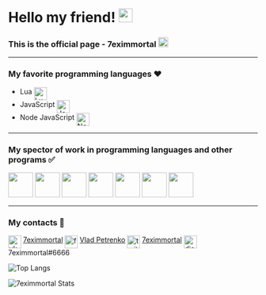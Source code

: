 # Hello my friend! <img src="https://emoji.discord.st/emojis/03138d04-37f4-449d-8c4c-12b266b24f34.gif" width="28px" alt="<3">
### This is the official page - 7eximmortal <img src="https://7eximmortal.github.io/images/atom.png" height="20">

____

### My favorite programming languages ❤️

- Lua <img align="top" alt="Lua" width="26px" src="https://www.nablawiki.ru/images/thumb/6/6a/Lua-logo-nolabel.svg/1200px-Lua-logo-nolabel.svg.png"/>
- JavaScript <img align="top" alt="JavaScript" width="26px" src="https://img.icons8.com/color/48/000000/javascript--v2.png"/>
- Node JavaScript <img align="top" alt="Node JavaScript" width="26px" src="https://www.mindrops.com/images/nodejs-image.png"/>

____

### My spector of work in programming languages and other programs ✅

<img width="50px" src="https://www.nablawiki.ru/images/thumb/6/6a/Lua-logo-nolabel.svg/1200px-Lua-logo-nolabel.svg.png"/> <img width="50px" src="https://img.icons8.com/color/48/000000/javascript--v2.png"/> <img width="50px" src="https://www.mindrops.com/images/nodejs-image.png"/> <img width="50px" src="https://www.bryan-myers.com/images/1x1/html.png"/> <img width="50px" src="https://upload.wikimedia.org/wikipedia/commons/thumb/7/70/Devicon-css3-plain.svg/1024px-Devicon-css3-plain.svg.png"/> <img width="50px" src="https://upload.wikimedia.org/wikipedia/commons/thumb/b/b2/Bootstrap_logo.svg/1200px-Bootstrap_logo.svg.png"/> <img width="50px" src="https://miro.medium.com/max/1024/0*sMFScKsjbHAfpoU4.png"/>

____

### My contacts 📖
<img align="top" alt="vk" width="26px" src="https://astro-centre.ru/wp-content/uploads/2021/01/photo.png"/> [7eximmortal](https://vk.com/7eximmortal) <img align="top" alt="facebook" width="26px" src="https://img.icons8.com/color/96/000000/facebook-new.png"/> [Vlad Petrenko](https://www.facebook.com/profile.php?id=100073396981776) <img align="top" alt="twitter" width="26px" src="https://img.icons8.com/color/48/000000/twitter--v1.png"/> [7eximmortal](https://twitter.com/7eximmortal) <img align="top" alt="discord" width="26px" src="https://img.icons8.com/color/48/000000/discord-logo.png"/> 7eximmortal#6666

![Top Langs](https://github-readme-stats.vercel.app/api/top-langs/?username=7eximmortal&layout=compact)

![7eximmortal Stats](https://github-readme-stats.vercel.app/api?username=7eximmortal&hide=contribs,prs&show_icons=true&theme=tokyonight)
